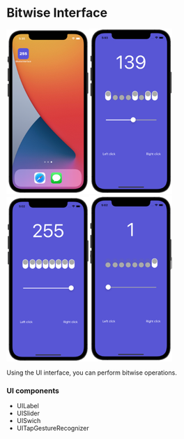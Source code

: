 # Bitwise Interface

<img src="https://github.com/lgreydev/BitwiseInterface/blob/main/Screenshot/simulator_004.png" width="190"><img src="https://github.com/lgreydev/BitwiseInterface/blob/main/Screenshot/simulator_001.png" width="190"><img src="https://github.com/lgreydev/BitwiseInterface/blob/main/Screenshot/simulator_002.png" width="190"><img src="https://github.com/lgreydev/BitwiseInterface/blob/main/Screenshot/simulator_003.png" width="190">

Using the UI interface, you can perform bitwise operations. 


### UI components

- UILabel
- UISlider
- UISwich
- UITapGestureRecognizer



